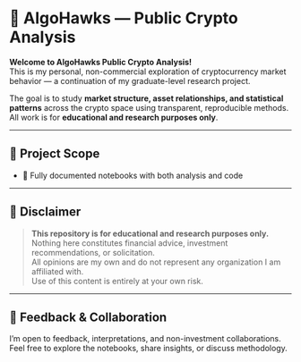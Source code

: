 # 🦅 AlgoHawks — Public Crypto Analysis

**Welcome to AlgoHawks Public Crypto Analysis!**  
This is my personal, non-commercial exploration of cryptocurrency market behavior — a continuation of my graduate-level research project.

The goal is to study **market structure, asset relationships, and statistical patterns** across the crypto space using transparent, reproducible methods.  
All work is for **educational and research purposes only**.

---

## 📌 Project Scope
- 📜 Fully documented notebooks with both analysis and code  

---

## 🚫 Disclaimer

> **This repository is for educational and research purposes only.**  
> Nothing here constitutes financial advice, investment recommendations, or solicitation.  
> All opinions are my own and do not represent any organization I am affiliated with.  
> Use of this content is entirely at your own risk.

---

## 💬 Feedback & Collaboration

I’m open to feedback, interpretations, and non-investment collaborations.  
Feel free to explore the notebooks, share insights, or discuss methodology.
